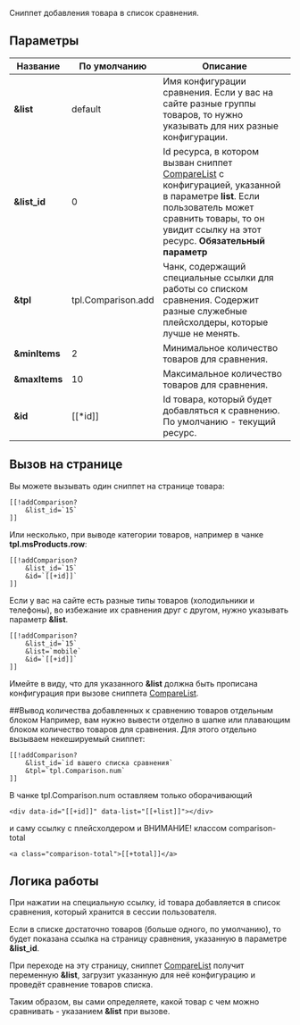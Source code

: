 Сниппет добавления товара в список сравнения.

## Параметры

Название			| По умолчанию			| Описание
--------------------|-----------------------|--------------------------------------------------------
**&list**			| default				| Имя конфигурации сравнения. Если у вас на сайте разные группы товаров, то нужно указывать для них разные конфигурации.
**&list_id**		| 0						| Id ресурса, в котором вызван сниппет [CompareList][1] с конфигурацией, указанной в параметре **list**. Если пользователь может сравнить товары, то он увидит ссылку на этот ресурс. **Обязательный параметр**
**&tpl**			| tpl.Comparison.add	| Чанк, содержащий специальные ссылки для работы со списком сравнения. Содержит разные служебные плейсхолдеры, которые лучше не менять.
**&minItems**		| 2						| Минимальное количество товаров для сравнения.
**&maxItems**		| 10					| Максимальное количество товаров для сравнения.
**&id**				| [[*id]]				| Id товара, который будет добавляться к сравнению. По умолчанию - текущий ресурс.

## Вызов на странице

Вы можете вызывать один сниппет на странице товара:
```
[[!addComparison?
	&list_id=`15`
]]
```

Или несколько, при выводе категории товаров, например в чанке **tpl.msProducts.row**:
```
[[!addComparison?
	&list_id=`15`
	&id=`[[+id]]`
]]
```

Если у вас на сайте есть разные типы товаров (холодильники и телефоны), во избежание их сравнения друг с другом, нужно указывать параметр **&list**.
```
[[!addComparison?
	&list_id=`15`
	&list=`mobile`
	&id=`[[+id]]`
]]
```
Имейте в виду, что для указанного **&list** должна быть прописана конфигурация при вызове сниппета [CompareList][1].

##Вывод количества добавленных к сравнению товаров отдельным блоком
Например, вам нужно вывести отделно в шапке или плавающим блоком количество товаров для сравнения. Для этого отдельно вызываем некешируемый сниппет:
```
[[!addComparison?
	&list_id=`id вашего списка сравнения`
	&tpl=`tpl.Comparison.num`
]]
```
 В чанке tpl.Comparison.num оставляем только оборачивающий 
``` 
<div data-id="[[+id]]" data-list="[[+list]]"></div>
```
и саму ссылку c плейсхолдером и ВНИМАНИЕ! классом comparison-total
```
<a class="comparison-total">[[+total]]</a>
```

## Логика работы

При нажатии на специальную ссылку, id товара добавляется в список сравнения, который хранится в сессии пользователя.

Если в списке достаточно товаров (больше одного, по умолчанию), то будет показана ссылка на страницу сравнения, указанную в параметре **&list_id**.

При переходе на эту страницу, сниппет [CompareList][1] получит переменную **&list**, загрузит указанную для неё конфигурацию и проведёт сравнение товаров списка.

Таким образом, вы сами определяете, какой товар с чем можно сравнивать - указанием **&list** при вызове.

[1]: /ru/01_Компоненты/12_Comparison/02_CompareList.md
